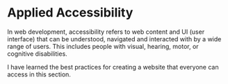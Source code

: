 # Applied Accessibility
In web development, accessibility refers to web content and  UI (user interface) that can be understood, navigated and interacted with by a wide range of users. This includes people with visual, hearing, motor, or cognitive disabilities.

I have learned the best practices for creating a website that everyone can access in this section.